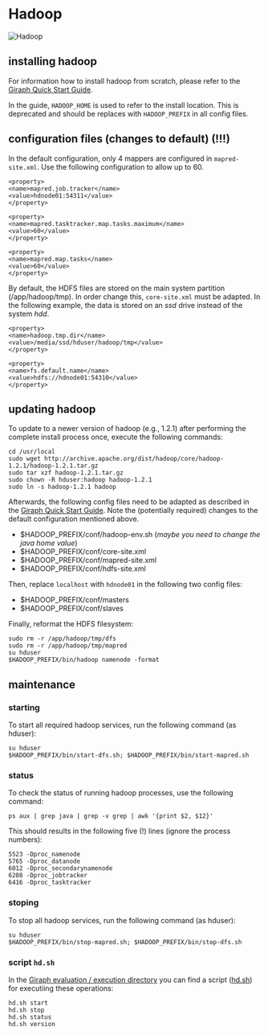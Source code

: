 # Hadoop

![Hadoop](https://upload.wikimedia.org/wikipedia/commons/thumb/0/0e/Hadoop_logo.svg/664px-Hadoop_logo.svg.png)

## installing hadoop

For information how to install hadoop from scratch, please refer to the [Giraph Quick Start Guide](http://giraph.apache.org/quick_start.html).

In the guide, `HADOOP_HOME` is used to refer to the install location.
This is deprecated and should be replaces with `HADOOP_PREFIX` in all config files.


## configuration files (changes to default) (!!!)

In the default configuration, only 4 mappers are configured in `mapred-site.xml`.
Use the following configuration to allow up to 60.

	<property>
	<name>mapred.job.tracker</name> 
	<value>hdnode01:54311</value>
	</property>
	
	<property>
	<name>mapred.tasktracker.map.tasks.maximum</name>
	<value>60</value>
	</property>
	
	<property>
	<name>mapred.map.tasks</name>
	<value>60</value>
	</property>

By default, the HDFS files are stored on the main system partition (/app/hadoop/tmp).
In order change this, `core-site.xml` must be adapted.
In the following example, the data is stored on an *ssd* drive instead of the system *hdd*.

	<property>
	<name>hadoop.tmp.dir</name>
	<value>/media/ssd/hduser/hadoop/tmp</value>
	</property>
	
	<property> 
	<name>fs.default.name</name> 
	<value>hdfs://hdnode01:54310</value> 
	</property>


## updating hadoop

To update to a newer version of hadoop (e.g., 1.2.1) after performing the complete install process once, execute the following commands:
	
	cd /usr/local
	sudo wget http://archive.apache.org/dist/hadoop/core/hadoop-1.2.1/hadoop-1.2.1.tar.gz
	sudo tar xzf hadoop-1.2.1.tar.gz
	sudo chown -R hduser:hadoop hadoop-1.2.1
	sudo ln -s hadoop-1.2.1 hadoop

Afterwards, the following config files need to be adapted as described in the [Giraph Quick Start Guide](http://giraph.apache.org/quick_start.html).
Note the (potentially required) changes to the default configuration mentioned above.

- $HADOOP_PREFIX/conf/hadoop-env.sh (*maybe you need to change the java home value*)
- $HADOOP_PREFIX/conf/core-site.xml
- $HADOOP_PREFIX/conf/mapred-site.xml
- $HADOOP_PREFIX/conf/hdfs-site.xml

Then, replace `localhost` with `hdnode01` in the following two config files:

- $HADOOP_PREFIX/conf/masters
- $HADOOP_PREFIX/conf/slaves

Finally, reformat the HDFS filesystem:

	sudo rm -r /app/hadoop/tmp/dfs
	sudo rm -r /app/hadoop/tmp/mapred
	su hduser
	$HADOOP_PREFIX/bin/hadoop namenode -format

## maintenance

### starting

To start all required hadoop services, run the following command (as hduser):

	su hduser
	$HADOOP_PREFIX/bin/start-dfs.sh; $HADOOP_PREFIX/bin/start-mapred.sh


### status

To check the status of running hadoop processes, use the following command:

	ps aux | grep java | grep -v grep | awk '{print $2, $12}'

This should results in the following five (!) lines (ignore the process numbers):

	5523 -Dproc_namenode
	5765 -Dproc_datanode
	6012 -Dproc_secondarynamenode
	6208 -Dproc_jobtracker
	6416 -Dproc_tasktracker


### stoping

To stop all hadoop services, run the following command (as hduser):

	su hduser
	$HADOOP_PREFIX/bin/stop-mapred.sh; $HADOOP_PREFIX/bin/stop-dfs.sh


### script `hd.sh`

In the [Giraph evaluation / execution directory](../giraph) you can find a script ([hd.sh](../giraph/hd.sh)) for executiing these operations:

	hd.sh start
	hd.sh stop
	hd.sh status
	hd.sh version